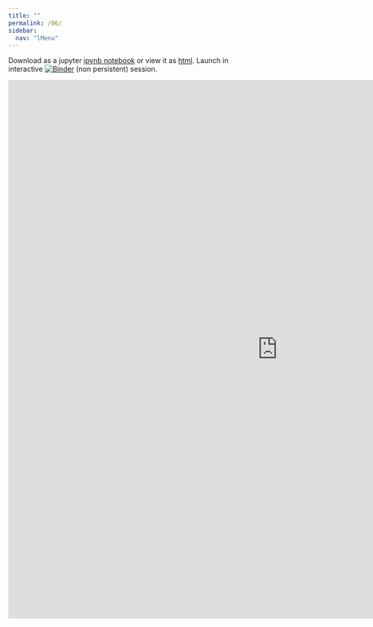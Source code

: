 ```yaml
---
title: ""
permalink: /06/
sidebar:
  nav: "lMenu"
---
```


Download as a jupyter [ipynb notebook](https://datascience-intro.github.io/1MS041-2021/lectures/06.ipynb) or view it as [html](https://datascience-intro.github.io/1MS041-2021/lectures/06.html).
Launch in interactive <a  href="https://mybinder.org/v2/gh/datascience-intro/1MS041-2021/gh-pages?filepath=lectures%2F06.ipynb" target="_blank"><img src="https://mybinder.org/badge_logo.svg" alt="Binder"></a> (non persistent) session.

<iframe src="https://datascience-intro.github.io/1MS041-2021/lectures/06.html" width="1080" height="1080" frameborder="0"></iframe>

    